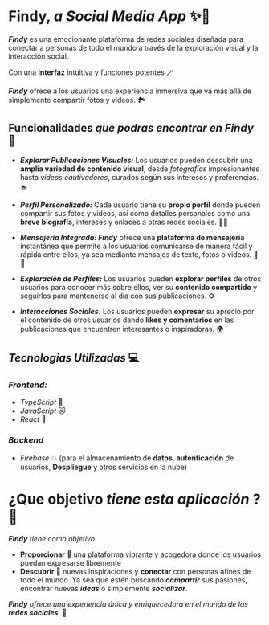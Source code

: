 
#  **Findy**, _a Social Media App_ ✨📱

**_Findy_** es una emocionante plataforma de redes sociales diseñada para conectar a personas de todo el mundo a través de la exploración visual y la interacción social. 

Con una **interfaz** intuitiva y funciones potentes 🪄 

**_Findy_** ofrece a los usuarios una experiencia inmersiva que va más allá de simplemente compartir fotos y videos.  🏞️


## **Funcionalidades** _que podras encontrar en Findy_ 🔎

- **_Explorar Publicaciones Visuales:_** Los usuarios pueden descubrir una **amplia variedad de contenido visual**, desde _fotografías_ impresionantes hasta _videos cautivadores_, curados según sus intereses y preferencias. 🏊

- **_Perfil Personalizado:_** Cada usuario tiene su **propio perfil** donde pueden compartir sus fotos y videos, así como detalles personales como una **breve biografía**, intereses y enlaces a otras redes sociales. 🧑‍💻

-  **_Mensajería Integrada:_ _Findy_** ofrece una **plataforma de mensajería** instantánea que permite a los usuarios comunicarse de manera fácil y rápida entre ellos, ya sea mediante mensajes de texto, fotos o videos. 📲📨

-  **_Exploración de Perfiles:_** Los usuarios pueden **explorar perfiles** de otros usuarios para conocer más sobre ellos, ver su **contenido compartido** y seguirlos para mantenerse al día con sus publicaciones. ⚙️

- **_Interacciones Sociales:_** Los usuarios pueden **expresar** su aprecio por el contenido de otros usuarios dando **likes y comentarios** en las publicaciones que encuentren interesantes o inspiradoras. 🌍
## **_Tecnologias_** _Utilizadas_ 💻

### _**Frontend:**_

- _TypeScript_  🧠
- _JavaScript_  😿
- _React_  👀
### _**Backend**_

- _Firebase_  💥 (para el almacenamiento de **datos**, **autenticación** de usuarios, **Despliegue** y otros servicios en la nube)
# **¿Que objetivo** _tiene esta aplicación_ **? 👥**

**_Findy_** _tiene como objetivo:_  

- **Proporcionar** 👾 una plataforma vibrante y acogedora donde los usuarios puedan expresarse libremente
- **Descubrir**  🍂 nuevas inspiraciones y **conectar** con personas afines de todo el mundo. Ya sea que estén buscando **_compartir_** sus pasiones, encontrar nuevas **_ideas_** o simplemente **_socializar_**.



**_Findy_** _ofrece una experiencia única y enriquecedora en el mundo de las **redes sociales**._ 💎



